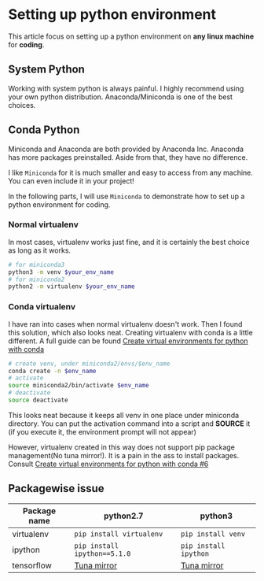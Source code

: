 # Setting up python environment
This article focus on setting up a python environment on **any linux machine** for **coding**.
## System Python
Working with system python is always painful. I highly recommend using your own python distribution. Anaconda/Miniconda is one of the best choices.

## Conda Python
Miniconda and Anaconda are both provided by Anaconda Inc. Anaconda has more packages preinstalled. Aside from that, they have no difference.

I like `Miniconda` for it is much smaller and easy to access from any machine. You can even include it in your project!

In the following parts, I will use `Miniconda` to demonstrate how to set up a python environment for coding.
### Normal virtualenv
In most cases, virtualenv works just fine, and it is certainly the best choice as long as it works.
```bash
# for miniconda3
python3 -m venv $your_env_name
# for miniconda2
python2 -m virtualenv $your_env_name
```


### Conda virtualenv
I have ran into cases when normal virtualenv doesn't work. Then I found this solution, which also looks neat.
Creating virtualenv with conda is a little different. A full guide can be found [Create virtual environments for python with conda](http://uoa-eresearch.github.io/eresearch-cookbook/recipe/2014/11/20/conda/)
```bash
# create venv, under miniconda2/envs/$env_name
conda create -n $env_name 
# activate
source miniconda2/bin/activate $env_name
# deactivate
source deactivate
```
This looks neat because it keeps all venv in one place under miniconda directory. You can put the activation command into a script and **SOURCE** it (if you execute it, the environment prompt will not appear)

However, virtualenv created in this way does not support pip package management(No tuna mirror!). It is a pain in the ass to install packages. Consult [Create virtual environments for python with conda #6](http://uoa-eresearch.github.io/eresearch-cookbook/recipe/2014/11/20/conda/) 

## Packagewise issue
| Package name | python2.7 | python3 |
| ------------ | --------- | ------- |
| virtualenv | `pip install virtualenv` | `pip install venv`|
| ipython | `pip install ipython==5.1.0` | `pip install ipython` |
| tensorflow | [Tuna mirror][] | [Tuna mirror][] |

[Tuna mirror]: https://mirrors.tuna.tsinghua.edu.cn/tensorflow/linux/gpu/

